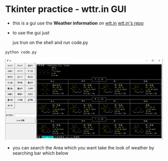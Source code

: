 # Tkinter practice - wttr.in GUI

- this is a gui use the **Weather information** on [wtt.in](http://wttr.in) [wtt.in's repo](https://github.com/chubin/wttr.in)

- to use the gui just

  jus trun on the shell and run code.py

```shell
python code.py
```

![image](https://github.com/how8570/Tkinter-practice---wttr.in-GUI/blob/master/preview.png)

- you can search the Area which you want take the look of weather
  by searching bar which below
